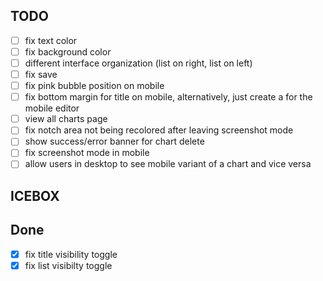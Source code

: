 ## TODO

- [ ] fix text color
- [ ] fix background color
- [ ] different interface organization (list on right, list on left)
- [ ] fix save
- [ ] fix pink bubble position on mobile
- [ ] fix bottom margin for title on mobile, alternatively, just create a <Layout /> for the mobile editor
- [ ] view all charts page
- [ ] fix notch area not being recolored after leaving screenshot mode
- [ ] show success/error banner for chart delete
- [ ] fix screenshot mode in mobile
- [ ] allow users in desktop to see mobile variant of a chart and vice versa

## ICEBOX

## Done

- [x] fix title visibility toggle
- [x] fix list visibilty toggle
